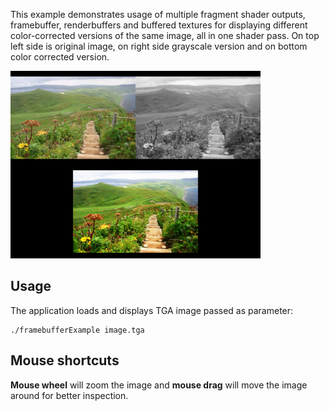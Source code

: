 This example demonstrates usage of multiple fragment shader outputs,
framebuffer, renderbuffers and buffered textures for displaying different
color-corrected versions of the same image, all in one shader pass. On top
left side is original image, on right side grayscale version and on bottom
color corrected version.

![Framebuffer](framebuffer.png)

Usage
-----

The application loads and displays TGA image passed as parameter:

    ./framebufferExample image.tga

Mouse shortcuts
---------------

**Mouse wheel** will zoom the image and **mouse drag** will move the image
around for better inspection.
